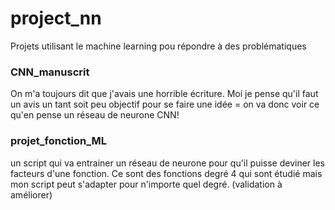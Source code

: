 # project_nn
Projets utilisant le machine learning pou répondre à des problématiques

### CNN_manuscrit
On m'a toujours dit que j'avais une horrible écriture. Moi je pense qu'il faut un avis un tant soit peu objectif pour se faire une idée = on va donc voir ce qu'en pense un réseau de neurone CNN! 

### projet_fonction_ML
un script qui va entrainer un réseau de neurone pour qu'il puisse deviner les facteurs d'une fonction. Ce sont des fonctions degré 4 qui sont étudié mais mon script peut s'adapter pour n'importe quel degré.
(validation à améliorer)
